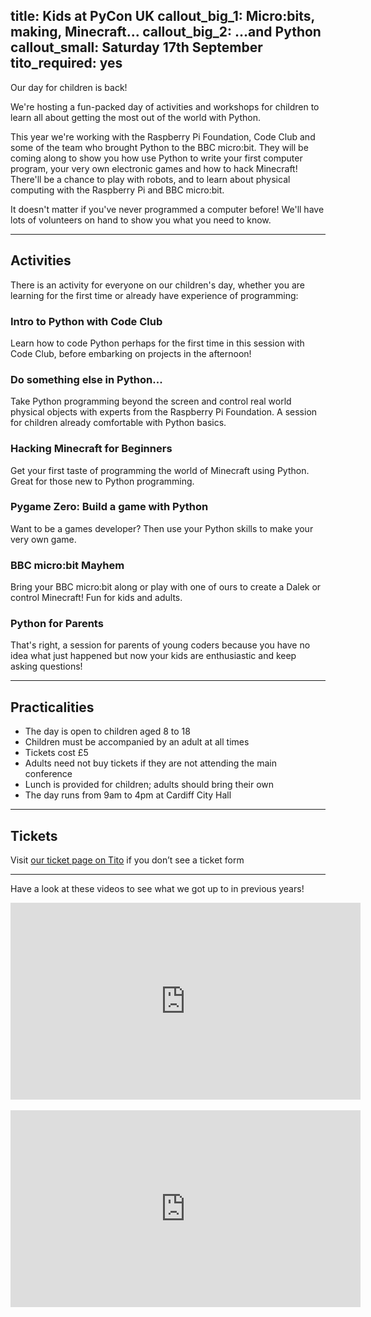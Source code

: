 title: Kids at PyCon UK
callout_big_1: Micro:bits, making, Minecraft...
callout_big_2: ...and Python
callout_small: Saturday 17th September
tito_required: yes
---

Our day for children is back!

We're hosting a fun-packed day of activities and workshops for children to
learn all about getting the most out of the world with Python.

This year we're working with the Raspberry Pi Foundation, Code Club and some of the team who
brought Python to the BBC micro:bit. They will be coming along to show you how use Python
to write your first computer program, your very own electronic games and how to hack Minecraft!  There'll be a chance to play with robots, and to learn about physical computing with the Raspberry Pi and BBC micro:bit. 

It doesn't matter if you've never programmed a computer before!  We'll have
lots of volunteers on hand to show you what you need to know.

***

## Activities

There is an activity for everyone on our children's day, whether you are learning for the first time or already have experience of programming:

### Intro to Python with Code Club

Learn how to code Python perhaps for the first time in this session with Code
Club, before embarking on projects in the afternoon!

### Do something else in Python...

Take Python programming beyond the screen and control real world physical
objects with experts from the Raspberry Pi Foundation. A session for children already comfortable with Python basics.

### Hacking Minecraft for Beginners

Get your first taste of programming the world of Minecraft using Python. Great
for those new to Python programming.

### Pygame Zero: Build a game with Python

Want to be a games developer? Then use your Python skills to make your very own
game.

### BBC micro:bit Mayhem

Bring your BBC micro:bit along or play with one of ours to create a Dalek or
control Minecraft! Fun for kids and adults.

### Python for Parents

That's right, a session for parents of young coders because you have no idea what just happened but now your kids are enthusiastic
and keep asking questions!

***

## Practicalities

* The day is open to children aged 8 to 18
* Children must be accompanied by an adult at all times
* Tickets cost £5
* Adults need not buy tickets if they are not attending the main conference
* Lunch is provided for children; adults should bring their own
* The day runs from 9am to 4pm at Cardiff City Hall

***

## Tickets

<tito-widget event="pyconuk/2016" releases="xi2wxxscn3k">Visit [our ticket page on Tito](https://ti.to/pyconuk/2016/with/xi2wxxscn3k) if you don’t see a ticket form</tito-widget>

***

Have a look at these videos to see what we got up to in previous years!

<div><iframe width="560" height="315" src="https://www.youtube-nocookie.com/embed/u4IMlpmjbYg?rel=0" frameborder="0" allowfullscreen></iframe></div>
<br/>
<div><iframe width="560" height="315" src="https://www.youtube-nocookie.com/embed/yerWCR3mppk?rel=0" frameborder="0" allowfullscreen></iframe></div>
